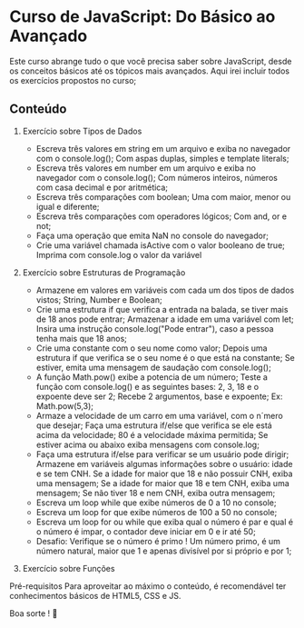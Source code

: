 # Curso de JavaScript: Do Básico ao Avançado
Este curso abrange tudo o que você precisa saber sobre JavaScript, desde os conceitos básicos até os tópicos mais avançados. Aqui irei incluir todos os exercícios propostos no curso;

## Conteúdo
1. Exercício sobre Tipos de Dados
   *  Escreva três valores em string em um arquivo e exiba no navegador com o console.log(); Com aspas duplas, simples e template literals;
   *  Escreva três valores em number em um arquivo e exiba no navegador com o console.log(); Com números inteiros, números com casa decimal e por aritmética;
   *  Escreva três comparações com boolean; Uma com maior, menor ou igual e diferente;
   *  Escreva três comparações com operadores lógicos; Com and, or e not;
   *  Faça uma operação que emita NaN no console do navegador;
   *  Crie uma variável chamada isActive com o valor booleano de true; Imprima com console.log o valor da variável 

2. Exercício sobre Estruturas de Programação
   * Armazene em valores em variáveis com cada um dos tipos de dados vistos; String, Number e Boolean;
   * Crie uma estrutura if que verifica a entrada na balada, se tiver mais de 18 anos pode entrar; Armazenar a idade em uma variável com let; Insira uma instrução console.log("Pode entrar"), caso a pessoa tenha mais que 18 anos;
   * Crie uma constante com o seu nome como valor; Depois uma estrutura if que verifica se o seu nome é o que está na constante; Se estiver, emita uma mensagem de saudação com console.log();
   * A função Math.pow() exibe a potencia de um número; Teste a função com console.log() e as seguintes bases: 2, 3, 18 e o expoente deve ser 2; Recebe 2 argumentos, base e expoente; Ex: Math.pow(5,3);
   * Armaze a velocidade de um carro em uma variável, com o n´mero que desejar; Faça uma estrutura if/else que verifica se ele está acima da velocidade; 80 é a velocidade máxima permitida; Se estiver acima ou abaixo exiba mensagens com console.log;
   * Faça uma estrutura if/else para verificar se um usuário pode dirigir; Armazene em variáveis algumas informações sobre o usuário: idade e se tem CNH. Se a idade for maior que 18 e não possuir CNH, exiba uma mensagem; Se a idade for maior que 18 e tem CNH, exiba uma mensagem; Se não tiver 18 e nem CNH, exiba outra mensagem;
   * Escreva um loop while que exibe números de 0 a 10 no console;
   * Escreva um loop for que exibe números de 100 a 50 no console;
   * Escreva um loop for ou while que exiba qual o número é par e qual é o número é impar, o contador deve iniciar em 0 e ir até 50;
   * Desafio: Verifique se o número é primo ! Um número primo, é um número natural, maior que 1 e apenas divisível por si próprio e por 1;
  
3. Exercício sobre Funções  

Pré-requisitos
Para aproveitar ao máximo o conteúdo, é recomendável ter conhecimentos básicos de HTML5, CSS e JS.


Boa sorte ! 🚀
